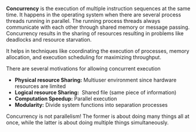 ****Concurrency**** is the execution of multiple instruction sequences at the same time. It happens in the operating system when there are several process threads running in parallel. The running process threads always communicate with each other through shared memory or message passing. Concurrency results in the sharing of resources resulting in problems like deadlocks and resource starvation. 

It helps in techniques like coordinating the execution of processes, memory allocation, and execution scheduling for maximizing throughput. 

There are several motivations for allowing concurrent execution

- ****Physical resource Sharing:**** Multiuser environment since hardware resources are limited
- ****Logical resource Sharing:****  Shared file (same piece of information)
- ****Computation Speedup:**** Parallel execution
- ****Modularity:**** Divide system functions into separation processes

Concurrency is not parallelism! The former is about doing many things all at once, while the latter is about doing multiple things simultaneously.